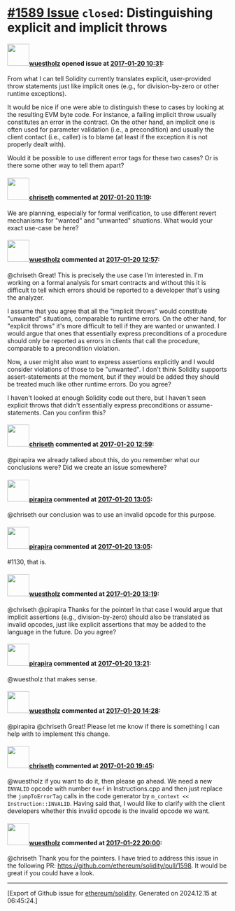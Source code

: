 # [\#1589 Issue](https://github.com/ethereum/solidity/issues/1589) `closed`: Distinguishing explicit and implicit throws

#### <img src="https://avatars.githubusercontent.com/u/51156?v=4" width="50">[wuestholz](https://github.com/wuestholz) opened issue at [2017-01-20 10:31](https://github.com/ethereum/solidity/issues/1589):

From what I can tell Solidity currently translates explicit, user-provided throw statements just like implicit ones (e.g., for division-by-zero or other runtime exceptions).

It would be nice if one were able to distinguish these to cases by looking at the resulting EVM byte code. For instance, a failing implicit throw usually constitutes an error in the contract. On the other hand, an implicit one is often used for parameter validation (i.e., a precondition) and usually the client contact (i.e., caller) is to blame (at least if the exception it is not properly dealt with).

Would it be possible to use different error tags for these two cases? Or is there some other way to tell them apart?

#### <img src="https://avatars.githubusercontent.com/u/9073706?v=4" width="50">[chriseth](https://github.com/chriseth) commented at [2017-01-20 11:19](https://github.com/ethereum/solidity/issues/1589#issuecomment-274049325):

We are planning, especially for formal verification, to use different revert mechanisms for "wanted" and "unwanted" situations. What would your exact use-case be here?

#### <img src="https://avatars.githubusercontent.com/u/51156?v=4" width="50">[wuestholz](https://github.com/wuestholz) commented at [2017-01-20 12:57](https://github.com/ethereum/solidity/issues/1589#issuecomment-274066118):

@chriseth Great! This is precisely the use case I'm interested in. I'm working on a formal analysis for smart contracts and without this it is difficult to tell which errors should be reported to a developer that's using the analyzer.

I assume that you agree that all the "implicit throws" would constitute "unwanted" situations, comparable to runtime errors. On the other hand, for "explicit throws" it's more difficult to tell if they are wanted or unwanted. I would argue that ones that essentially express preconditions of a procedure should only be reported as errors in clients that call the procedure, comparable to a precondition violation.

Now, a user might also want to express assertions explicitly and I would consider violations of those to be "unwanted". I don't think Solidity supports assert-statements at the moment, but if they would be added they should be treated much like other runtime errors. Do you agree?

I haven't looked at enough Solidity code out there, but I haven't seen explicit throws that didn't essentially express preconditions or assume-statements. Can you confirm this?

#### <img src="https://avatars.githubusercontent.com/u/9073706?v=4" width="50">[chriseth](https://github.com/chriseth) commented at [2017-01-20 12:59](https://github.com/ethereum/solidity/issues/1589#issuecomment-274066469):

@pirapira we already talked about this, do you remember what our conclusions were? Did we create an issue somewhere?

#### <img src="https://avatars.githubusercontent.com/u/44281?u=19789513178700ad73a6cf535a40fbbfdc1ad615&v=4" width="50">[pirapira](https://github.com/pirapira) commented at [2017-01-20 13:05](https://github.com/ethereum/solidity/issues/1589#issuecomment-274067579):

@chriseth our conclusion was to use an invalid opcode for this purpose.

#### <img src="https://avatars.githubusercontent.com/u/44281?u=19789513178700ad73a6cf535a40fbbfdc1ad615&v=4" width="50">[pirapira](https://github.com/pirapira) commented at [2017-01-20 13:05](https://github.com/ethereum/solidity/issues/1589#issuecomment-274067705):

#1130, that is.

#### <img src="https://avatars.githubusercontent.com/u/51156?v=4" width="50">[wuestholz](https://github.com/wuestholz) commented at [2017-01-20 13:19](https://github.com/ethereum/solidity/issues/1589#issuecomment-274070296):

@chriseth @pirapira Thanks for the pointer! In that case I would argue that implicit assertions (e.g., division-by-zero) should also be translated as invalid opcodes, just like explicit assertions that may be added to the language in the future. Do you agree?

#### <img src="https://avatars.githubusercontent.com/u/44281?u=19789513178700ad73a6cf535a40fbbfdc1ad615&v=4" width="50">[pirapira](https://github.com/pirapira) commented at [2017-01-20 13:21](https://github.com/ethereum/solidity/issues/1589#issuecomment-274070604):

@wuestholz that makes sense.

#### <img src="https://avatars.githubusercontent.com/u/51156?v=4" width="50">[wuestholz](https://github.com/wuestholz) commented at [2017-01-20 14:28](https://github.com/ethereum/solidity/issues/1589#issuecomment-274084727):

@pirapira @chriseth Great! Please let me know if there is something I can help with to implement this change.

#### <img src="https://avatars.githubusercontent.com/u/9073706?v=4" width="50">[chriseth](https://github.com/chriseth) commented at [2017-01-20 19:45](https://github.com/ethereum/solidity/issues/1589#issuecomment-274162362):

@wuestholz if you want to do it, then please go ahead. We need a new `INVALID` opcode  with number `0xef` in Instructions.cpp and then just replace the `jumpToErrorTag` calls in the code generator by `m_context << Instruction::INVALID`.
Having said that, I would like to clarify with the client developers whether this invalid opcode is the invalid opcode we want.

#### <img src="https://avatars.githubusercontent.com/u/51156?v=4" width="50">[wuestholz](https://github.com/wuestholz) commented at [2017-01-22 20:00](https://github.com/ethereum/solidity/issues/1589#issuecomment-274354919):

@chriseth Thank you for the pointers. I have tried to address this issue in the following PR: https://github.com/ethereum/solidity/pull/1598. It would be great if you could have a look.


-------------------------------------------------------------------------------



[Export of Github issue for [ethereum/solidity](https://github.com/ethereum/solidity). Generated on 2024.12.15 at 06:45:24.]
